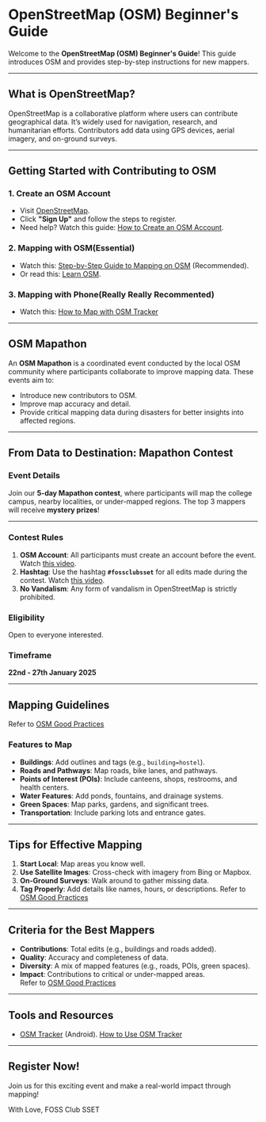 # OpenStreetMap (OSM) Beginner's Guide  

Welcome to the **OpenStreetMap (OSM) Beginner's Guide**! This guide introduces OSM and provides step-by-step instructions for new mappers.  

---

## What is OpenStreetMap?  

OpenStreetMap is a collaborative platform where users can contribute geographical data. It’s widely used for navigation, research, and humanitarian efforts. Contributors add data using GPS devices, aerial imagery, and on-ground surveys.  

---

## Getting Started with Contributing to OSM  

### 1. Create an OSM Account  

- Visit [OpenStreetMap](https://www.openstreetmap.org/).  
- Click **"Sign Up"** and follow the steps to register.  
- Need help? Watch this guide: [How to Create an OSM Account](https://youtu.be/F2c6Edonnlo).  

### 2. Mapping with OSM(Essential)

- Watch this: [Step-by-Step Guide to Mapping on OSM](https://youtu.be/Ir-3K0pjwOI) (Recommended).  
- Or read this: [Learn OSM](https://learnosm.org/en/beginner/introduction/).

### 3. Mapping with Phone(Really Really Recommented)

- Watch this: [How to Map with OSM Tracker](https://youtu.be/bIRGXkmhw5k?feature=shared)
---
## OSM Mapathon  

An **OSM Mapathon** is a coordinated event conducted by the local OSM community where participants collaborate to improve mapping data. These events aim to:  

- Introduce new contributors to OSM.  
- Improve map accuracy and detail.  
- Provide critical mapping data during disasters for better insights into affected regions.  

---

## From Data to Destination: Mapathon Contest  

### Event Details  

Join our **5-day Mapathon contest**, where participants will map the college campus, nearby localities, or under-mapped regions. The top 3 mappers will receive **mystery prizes**!  

---

### Contest Rules  

1. **OSM Account**: All participants must create an account before the event. Watch [this video](https://www.youtube.com/watch?v=5FwMgCsyuwg&t=197s).  
2. **Hashtag**: Use the hashtag **`#fossclubsset`** for all edits made during the contest. Watch [this video](https://www.youtube.com/watch?v=5FwMgCsyuwg&t=246s).  
3. **No Vandalism**: Any form of vandalism in OpenStreetMap is strictly prohibited.  

### Eligibility  

Open to everyone interested.  

### Timeframe  

**22nd - 27th January 2025**  

---

## Mapping Guidelines  
Refer to [OSM Good Practices](https://wiki.openstreetmap.org/wiki/Good_practice)
### Features to Map  

- **Buildings**: Add outlines and tags (e.g., `building=hostel`).  
- **Roads and Pathways**: Map roads, bike lanes, and pathways.  
- **Points of Interest (POIs)**: Include canteens, shops, restrooms, and health centers.  
- **Water Features**: Add ponds, fountains, and drainage systems.  
- **Green Spaces**: Map parks, gardens, and significant trees.  
- **Transportation**: Include parking lots and entrance gates.  

---

## Tips for Effective Mapping  

1. **Start Local**: Map areas you know well.  
2. **Use Satellite Images**: Cross-check with imagery from Bing or Mapbox.  
3. **On-Ground Surveys**: Walk around to gather missing data.  
4. **Tag Properly**: Add details like names, hours, or descriptions. 
Refer to [OSM Good Practices](https://wiki.openstreetmap.org/wiki/Good_practice)
---

## Criteria for the Best Mappers  

- **Contributions**: Total edits (e.g., buildings and roads added).  
- **Quality**: Accuracy and completeness of data.  
- **Diversity**: A mix of mapped features (e.g., roads, POIs, green spaces).
- **Impact**: Contributions to critical or under-mapped areas.  
Refer to [OSM Good Practices](https://wiki.openstreetmap.org/wiki/Good_practice)
---

## Tools and Resources  

- [OSM Tracker](https://play.google.com/store/apps/details?id=net.osmtracker&pcampaignid=web_share) (Android). [How to Use OSM Tracker](https://youtu.be/bIRGXkmhw5k) 

---

## Register Now!  

Join us for this exciting event and make a real-world impact through mapping!  

With Love, FOSS Club SSET
